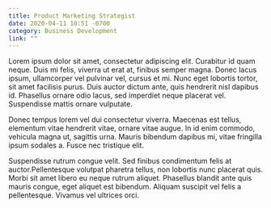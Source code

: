 ```yaml
---
title: Product Marketing Strategist
date: 2020-04-11 10:51 -0700
category: Business Development
link: ""
---
```


Lorem ipsum dolor sit amet, consectetur adipiscing elit. Curabitur id quam neque. Duis mi felis, viverra ut erat at, finibus semper magna. Donec lacus ipsum, ullamcorper vel pulvinar vel, cursus et mi. Nunc eget lobortis tortor, sit amet facilisis purus. Duis auctor dictum ante, quis hendrerit nisl dapibus id. Phasellus ornare odio lacus, sed imperdiet neque placerat vel. Suspendisse mattis ornare vulputate.

Donec tempus lorem vel dui consectetur viverra. Maecenas est tellus, elementum vitae hendrerit vitae, ornare vitae augue. In id enim commodo, vehicula magna ut, sagittis urna. Mauris bibendum dapibus mi, vitae fringilla ipsum sodales a. Fusce nec tristique elit.

Suspendisse rutrum congue velit. Sed finibus condimentum felis at auctor.Pellentesque volutpat pharetra tellus, non lobortis nunc placerat quis. Morbi sit amet libero eu neque rutrum aliquet. Phasellus blandit ante quis mauris congue, eget aliquet est bibendum. Aliquam suscipit vel felis a pellentesque. Vivamus vel ultrices orci.